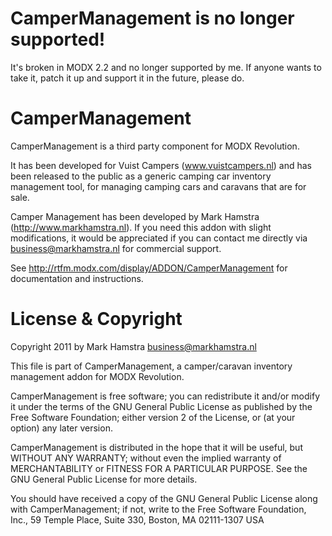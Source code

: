 # CamperManagement is no longer supported!

It's broken in MODX 2.2 and no longer supported by me. If anyone wants to take it, patch it up and support it in the future, please do. 


# CamperManagement
CamperManagement is a third party component for MODX Revolution.

It has been developed for Vuist Campers (www.vuistcampers.nl) and has been
released to the public as a generic camping car inventory management tool, for managing
camping cars and caravans that are for sale.

Camper Management has been developed by Mark Hamstra (http://www.markhamstra.nl). If you need
this addon with slight modifications, it would be appreciated if you can contact me directly
via business@markhamstra.nl for commercial support.

See http://rtfm.modx.com/display/ADDON/CamperManagement for documentation and instructions.

# License & Copyright
Copyright 2011 by Mark Hamstra <business@markhamstra.nl>

This file is part of CamperManagement, a camper/caravan inventory management
addon for MODX Revolution.

CamperManagement is free software; you can redistribute it and/or modify it under
the terms of the GNU General Public License as published by the Free Software
Foundation; either version 2 of the License, or (at your option) any later
version.

CamperManagement is distributed in the hope that it will be useful, but WITHOUT ANY
WARRANTY; without even the implied warranty of MERCHANTABILITY or FITNESS FOR
A PARTICULAR PURPOSE. See the GNU General Public License for more details.

You should have received a copy of the GNU General Public License along with
CamperManagement; if not, write to the Free Software Foundation, Inc., 59 Temple Place,
Suite 330, Boston, MA 02111-1307 USA
